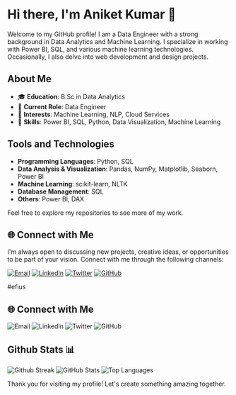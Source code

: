 # Hi there, I'm Aniket Kumar 👋

Welcome to my GitHub profile! I am a Data Engineer with a strong background in Data Analytics and Machine Learning. I specialize in working with Power BI, SQL, and various machine learning technologies. Occasionally, I also delve into web development and design projects.

## About Me

- 🎓 **Education**: B.Sc in Data Analytics
- 💼 **Current Role**: Data Engineer
- 🧠 **Interests**: Machine Learning, NLP, Cloud Services
- 🔧 **Skills**: Power BI, SQL, Python, Data Visualization, Machine Learning

## Tools and Technologies

- **Programming Languages**: Python, SQL
- **Data Analysis & Visualization**: Pandas, NumPy, Matplotlib, Seaborn, Power BI
- **Machine Learning**: scikit-learn, NLTK
- **Database Management**: SQL
- **Others**: Power BI, DAX


Feel free to explore my repositories to see more of my work.

## 🌐 Connect with Me

I'm always open to discussing new projects, creative ideas, or opportunities to be part of your vision. Connect with me through the following channels:

[![Email](https://img.shields.io/badge/Email-kumaraniket8802@gmail.com-blue?style=flat&logo=gmail)](mailto:kumaraniket8802@gmail.com)
[![LinkedIn](https://img.shields.io/badge/LinkedIn-Aniket%20Kumar-blue?style=flat&logo=linkedin)](https://www.linkedin.com/in/aniket-kumar-4b1b68141/)
[![Twitter](https://img.shields.io/badge/Twitter-@aniketkumar-blue?style=flat&logo=twitter)](https://x.com/ANIKETKUMA96919)
[![GitHub](https://img.shields.io/badge/GitHub-Aniket4548-blue?style=flat&logo=github)](https://github.com/Aniket4548)

#efius
## 🌐 Connect with Me

<a href="mailto:kumaraniket8802@gmail.com" style="text-decoration:none;">
    <img src="https://img.shields.io/badge/Email-kumaraniket8802@gmail.com-blue?style=flat&logo=gmail" alt="Email">
</a>
<a href="https://www.linkedin.com/in/aniket-kumar-4b1b68141/" style="text-decoration:none;">
    <img src="https://img.shields.io/badge/LinkedIn-Aniket%20Kumar-blue?style=flat&logo=linkedin" alt="LinkedIn">
</a>
<a href="https://x.com/ANIKETKUMA96919" style="text-decoration:none;">
    <img src="https://img.shields.io/badge/Twitter-@aniketkumar-blue?style=flat&logo=twitter" alt="Twitter">
</a>
<a href="https://github.com/Aniket4548" style="text-decoration:none;">
    <img src="https://img.shields.io/badge/GitHub-Aniket4548-blue?style=flat&logo=github" alt="GitHub">
</a>



## Github Stats 📊

![Github Streak](https://github-readme-streak-stats.herokuapp.com?user=Aniket4548&theme=dark&hide_border=true&custom_title=Github%20Streak)
![GitHub Stats](https://github-readme-stats.vercel.app/api?username=Aniket4548&show_icons=true&rank_icon=github&theme=dark&hide_border=true&custom_title=GitHub%20Stats)
![Top Languages](https://github-readme-stats.vercel.app/api/top-langs/?username=aniket4548&layout=donut-vertical&hide=Jupyter%20Notebook&theme=dark&hide_border=true&custom_title=Top%20Languages)


Thank you for visiting my profile! Let's create something amazing together.
